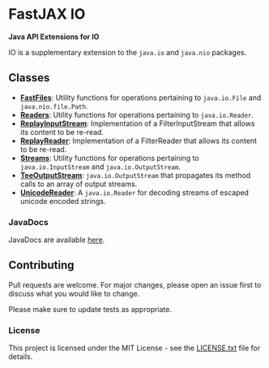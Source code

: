 # FastJAX IO

**Java API Extensions for IO**

IO is a supplementary extension to the `java.io` and `java.nio` packages.

## Classes

* **[FastFiles](src/main/java/org/fastjax/io/FastFiles.java)**: Utility functions for operations pertaining to `java.io.File` and `java.nio.file.Path`.
* **[Readers](src/main/java/org/fastjax/io/Readers.java)**: Utility functions for operations pertaining to `java.io.Reader`.
* **[ReplayInputStream](src/main/java/org/fastjax/io/ReplayInputStream.java)**: Implementation of a FilterInputStream that allows its content to be re-read.
* **[ReplayReader](src/main/java/org/fastjax/io/ReplayReader.java)**: Implementation of a FilterReader that allows its content to be re-read.
* **[Streams](src/main/java/org/fastjax/io/Streams.java)**: Utility functions for operations pertaining to `java.io.InputStream` and `java.io.OutputStream`.
* **[TeeOutputStream](src/main/java/org/fastjax/io/TeeOutputStream.java)**: `java.io.OutputStream` that propagates its method calls to an array of output streams.
* **[UnicodeReader](src/main/java/org/fastjax/io/UnicodeReader.java)**: A `java.io.Reader` for decoding streams of escaped unicode encoded strings.

### JavaDocs

JavaDocs are available [here](https://io.fastjax.org/javadocs/).

## Contributing

Pull requests are welcome. For major changes, please open an issue first to discuss what you would like to change.

Please make sure to update tests as appropriate.

### License

This project is licensed under the MIT License - see the [LICENSE.txt](LICENSE.txt) file for details.